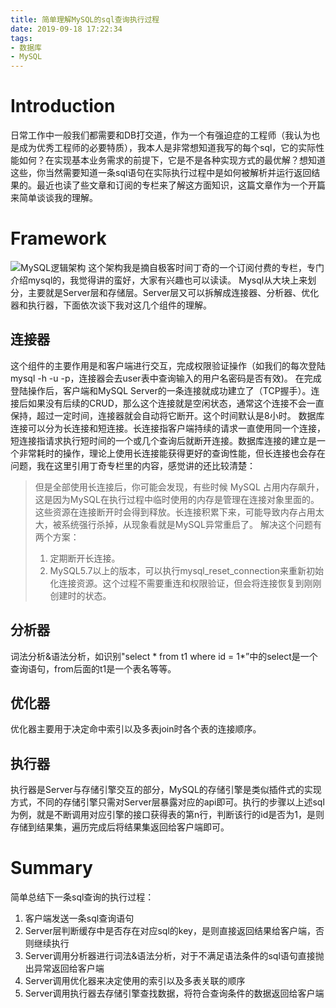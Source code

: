 ```yaml
---
title: 简单理解MySQL的sql查询执行过程
date: 2019-09-18 17:22:34
tags:
- 数据库
- MySQL
---
```

# Introduction

日常工作中一般我们都需要和DB打交道，作为一个有强迫症的工程师（我认为也是成为优秀工程师的必要特质），我本人是非常想知道我写的每个sql，它的实际性能如何？在实现基本业务需求的前提下，它是不是各种实现方式的最优解？想知道这些，你当然需要知道一条sql语句在实际执行过程中是如何被解析并运行返回结果的。最近也读了些文章和订阅的专栏来了解这方面知识，这篇文章作为一个开篇来简单谈谈我的理解。

# Framework
![MySQL逻辑架构][image-1]
这个架构我是摘自极客时间丁奇的一个订阅付费的专栏，专门介绍mysql的，我觉得讲的蛮好，大家有兴趣也可以读读。
Mysql从大块上来划分，主要就是Server层和存储层。Server层又可以拆解成连接器、分析器、优化器和执行器，下面依次谈下我对这几个组件的理解。
## 连接器
这个组件的主要作用是和客户端进行交互，完成权限验证操作（如我们的每次登陆mysql -h -u -p，连接器会去user表中查询输入的用户名密码是否有效)。
在完成登陆操作后，客户端和MySQL Server的一条连接就成功建立了（TCP握手）。连接后如果没有后续的CRUD，那么这个连接就是空闲状态，通常这个连接不会一直保持，超过一定时间，连接器就会自动将它断开。这个时间默认是8小时。
数据库连接可以分为长连接和短连接。长连接指客户端持续的请求一直使用同一个连接，短连接指请求执行短时间的一个或几个查询后就断开连接。数据库连接的建立是一个非常耗时的操作，理论上使用长连接能获得更好的查询性能，但长连接也会存在问题，我在这里引用丁奇专栏里的内容，感觉讲的还比较清楚：
> 但是全部使用长连接后，你可能会发现，有些时候 MySQL 占用内存飙升，这是因为MySQL在执行过程中临时使用的内存是管理在连接对象里面的。这些资源在连接断开时会得到释放。长连接积累下来，可能导致内存占用太大，被系统强行杀掉，从现象看就是MySQL异常重启了。
> 解决这个问题有两个方案：
> 1. 定期断开长连接。
> 2.  MySQL5.7以上的版本，可以执行mysql_reset_connection来重新初始化连接资源。这个过程不需要重连和权限验证，但会将连接恢复到刚刚创建时的状态。

## 分析器

词法分析&语法分析，如识别"select * from t1 where id = 1*”中的select是一个查询语句，from后面的t1是一个表名等等。

## 优化器

优化器主要用于决定命中索引以及多表join时各个表的连接顺序。

## 执行器

执行器是Server与存储引擎交互的部分，MySQL的存储引擎是类似插件式的实现方式，不同的存储引擎只需对Server层暴露对应的api即可。执行的步骤以上述sql为例，就是不断调用对应引擎的接口获得表的第n行，判断该行的id是否为1，是则存储到结果集，遍历完成后将结果集返回给客户端即可。

# Summary

简单总结下一条sql查询的执行过程：
1. 客户端发送一条sql查询语句
2. Server层判断缓存中是否存在对应sql的key，是则直接返回结果给客户端，否则继续执行
3. Server调用分析器进行词法&语法分析，对于不满足语法条件的sql语句直接抛出异常返回给客户端
4. Server调用优化器来决定使用的索引以及多表关联的顺序
5. Server调用执行器去存储引擎查找数据，将符合查询条件的数据返回给客户端

[image-1]:	https://myblog-1259548259.cos.ap-beijing.myqcloud.com/mysql_framework.png "MySQL逻辑架构"
